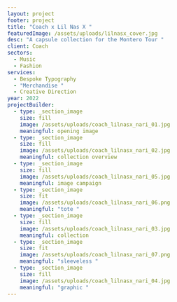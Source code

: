 ```yaml
---
layout: project
footer: project
title: "Coach x Lil Nas X "
featuredImage: /assets/uploads/lilnasx_cover.jpg
desc: "A capsule collection for the Montero Tour "
client: Coach
sectors:
  - Music
  - Fashion
services:
  - Bespoke Typography
  - "Merchandise "
  - Creative Direction
year: 2022
projectBuilder:
  - type: _section_image
    size: fill
    image: /assets/uploads/coach_lilnasx_nari_01.jpg
    meaningful: opening image
  - type: _section_image
    size: fill
    image: /assets/uploads/coach_lilnasx_nari_02.jpg
    meaningful: collection overview
  - type: _section_image
    size: fill
    image: /assets/uploads/coach_lilnasx_nari_05.jpg
    meaningful: image campaign
  - type: _section_image
    size: fit
    image: /assets/uploads/coach_lilnasx_nari_06.png
    meaningful: "tote "
  - type: _section_image
    size: fill
    image: /assets/uploads/coach_lilnasx_nari_03.jpg
    meaningful: collection
  - type: _section_image
    size: fit
    image: /assets/uploads/coach_lilnasx_nari_07.png
    meaningful: "sleeveless "
  - type: _section_image
    size: fill
    image: /assets/uploads/coach_lilnasx_nari_04.jpg
    meaningful: "graphic "
---
```

